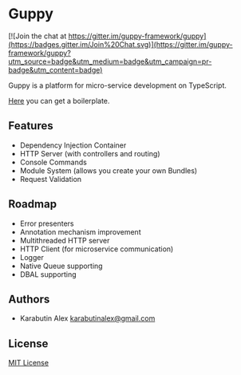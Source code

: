 # Guppy

[![Join the chat at https://gitter.im/guppy-framework/guppy](https://badges.gitter.im/Join%20Chat.svg)](https://gitter.im/guppy-framework/guppy?utm_source=badge&utm_medium=badge&utm_campaign=pr-badge&utm_content=badge)

Guppy is a platform for micro-service development on TypeScript.

[Here](https://github.com/nexode/guppy-boilerplate) you can get a boilerplate.

## Features

* Dependency Injection Container
* HTTP Server (with controllers and routing)
* Console Commands
* Module System (allows you create your own Bundles)
* Request Validation

## Roadmap

* Error presenters
* Annotation mechanism improvement
* Multithreaded HTTP server
* HTTP Client (for microservice communication)
* Logger
* Native Queue supporting
* DBAL supporting

## Authors

* Karabutin Alex <karabutinalex@gmail.com>

## License

[MIT License](./LICENSE)